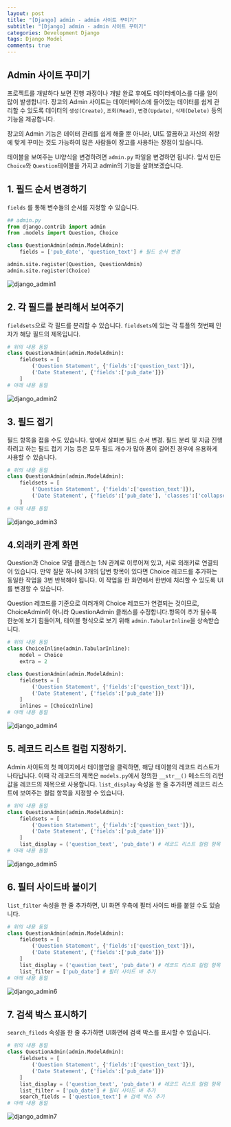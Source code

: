 ```yaml
---
layout: post
title: "[Django] admin - admin 사이트 꾸미기"
subtitle: "[Django] admin - admin 사이트 꾸미기"
categories: Development Django
tags: Django Model
comments: true
---
```


## Admin 사이트 꾸미기

프로젝트를 개발하다 보면 진행 과정이나 개발 완료 후에도 데이터베이스를 다룰 일이 많이 발생합니다. 장고의 Admin 사이트는 데이터베이스에 들어있는 데이터를 쉽게 관리할 수 있도록 데이터의 `생성(Create)`, `조회(Read)`, `변경(Update)`, `삭제(Delete)` 등의 기능을 제공합니다.

장고의 Admin 기능은 데이터 관리를 쉽게 해줄 뿐 아니라, UI도 깔끔하고 자신의 취향에 맞게 꾸미는 것도 가능하여 많은 사람들이 장고를 사용하는 장점이 있습니다.

테이블을 보여주는 UI양식을 변경하려면 `admin.py` 파일을 변경하면 됩니다. 앞서 만든 `Choice`와 `Question`테이블을 가지고 admin의 기능을 살펴보겠습니다.

## 1. 필드 순서 변경하기  
`fields` 를 통해 변수들의 순서를 지정할 수 있습니다.

```python
## admin.py
from django.contrib import admin
from .models import Question, Choice

class QuestionAdmin(admin.ModelAdmin):
    fields = ['pub_date', 'question_text'] # 필드 순서 변경

admin.site.register(Question, QuestionAdmin)
admin.site.register(Choice)
```
![django_admin1](https://yunsikus.github.io/assets/img/post_img/django-admin_1.jpg)

## 2. 각 필드를 분리해서 보여주기
`fieldsets`으로 각 필드를 분리할 수 있습니다. `fieldsets`에 있는 각 튜플의 첫번째 인자가 해당 필드의 제목입니다.

```python
# 위의 내용 동일
class QuestionAdmin(admin.ModelAdmin):
    fieldsets = [
        ('Question Statement', {'fields':['question_text']}),
        ('Date Statement', {'fields':['pub_date']})
    ]
# 아래 내용 동일
```
![django_admin2](https://yunsikus.github.io/assets/img/post_img/django-admin_2.jpg)

## 3. 필드 접기
필드 항목을 접을 수도 있습니다. 앞에서 살펴본 필드 순서 변경. 필드 분리 및 지금 진행하려고 하는 필드 접기 기능 등은 모두 필드 개수가 많아 폼이 길어진 경우에 유용하게 사용할 수 있습니다.

```python
# 위의 내용 동일
class QuestionAdmin(admin.ModelAdmin):
    fieldsets = [
        ('Question Statement', {'fields':['question_text']}),
        ('Date Statement', {'fields':['pub_date'], 'classes':['collapse']})
    ]
# 아래 내용 동일
```
![django_admin3](https://yunsikus.github.io/assets/img/post_img/django-admin_3.jpg)

## 4.외래키 관계 화면

Question과 Choice 모델 클래스는 1:N 관계로 이루어져 있고, 서로 외래키로 연결되어 있습니다. 만약 질문 하나에 3개의 답변 항목이 있다면 Choice 레코드를 추가하는 동일한 작업을 3번 반복해야 됩니다. 이 작업을 한 화면에서 한번에 처리할 수 있도록 UI를 변경할 수 있습니다.

Question 레코드를 기준으로 여러개의 Choice 레코드가 연결되는 것이므로, ChoiceAdmin이 아니라 QuestionAdmin 클래스를 수정합니다.항목이 추가 될수록 한눈에 보기 힘들어져, 테이블 형식으로 보기 위해 `admin.TabularInline`을 상속받습니다.  

```python
# 위의 내용 동일
class ChoiceInline(admin.TabularInline):
    model = Choice
    extra = 2

class QuestionAdmin(admin.ModelAdmin):
    fieldsets = [
        ('Question Statement', {'fields':['question_text']}),
        ('Date Statement', {'fields':['pub_date']})
    ]
    inlines = [ChoiceInline]
# 아래 내용 동일
```
![django_admin4](https://yunsikus.github.io/assets/img/post_img/django-admin_4.jpg)


## 5. 레코드 리스트 컬럼 지정하기.

Admin 사이트의 첫 페이지에서 테이블명을 클릭하면, 해당 테이블의 레코드 리스트가 나타납니다. 이때 각 레코드의 제목은 `models.py`에서 정의한 `__str__()` 메소드의 리턴값을 레코드의 제목으로 사용합니다. `list_display` 속성을 한 줄 추가하면 레코드 리스트에 보여주는 컬럼 항목을 지정할 수 있습니다.  

```python
# 위의 내용 동일
class QuestionAdmin(admin.ModelAdmin):
    fieldsets = [
        ('Question Statement', {'fields':['question_text']}),
        ('Date Statement', {'fields':['pub_date']})
    ]
    list_display = ('question_text', 'pub_date') # 레코드 리스트 컬럼 항목 지정
# 아래 내용 동일
```
![django_admin5](https://yunsikus.github.io/assets/img/post_img/django-admin_5.jpg)

## 6. 필터 사이드바 붙이기

`list_filter` 속성을 한 줄 추가하면, UI 화면 우측에 필터 사이드 바를 붙일 수도 있습니다.
```python
# 위의 내용 동일
class QuestionAdmin(admin.ModelAdmin):
    fieldsets = [
        ('Question Statement', {'fields':['question_text']}),
        ('Date Statement', {'fields':['pub_date']})
    ]
    list_display = ('question_text', 'pub_date') # 레코드 리스트 컬럼 항목 지정
    list_filter = ['pub_date'] # 필터 사이드 바 추가
# 아래 내용 동일
```
![django_admin6](https://yunsikus.github.io/assets/img/post_img/django-admin_6.jpg)

## 7. 검색 박스 표시하기
`search_fileds` 속성을 한 줄 추가하면 UI화면에 검색 박스를 표시할 수 있습니다.
```python
# 위의 내용 동일
class QuestionAdmin(admin.ModelAdmin):
    fieldsets = [
        ('Question Statement', {'fields':['question_text']}),
        ('Date Statement', {'fields':['pub_date']})
    ]
    list_display = ('question_text', 'pub_date') # 레코드 리스트 컬럼 항목 지정
    list_filter = ['pub_date'] # 필터 사이드 바 추가
    search_fields = ['question_text'] # 검색 박스 추가
# 아래 내용 동일
```
![django_admin7](https://yunsikus.github.io/assets/img/post_img/django-admin_7.jpg)
